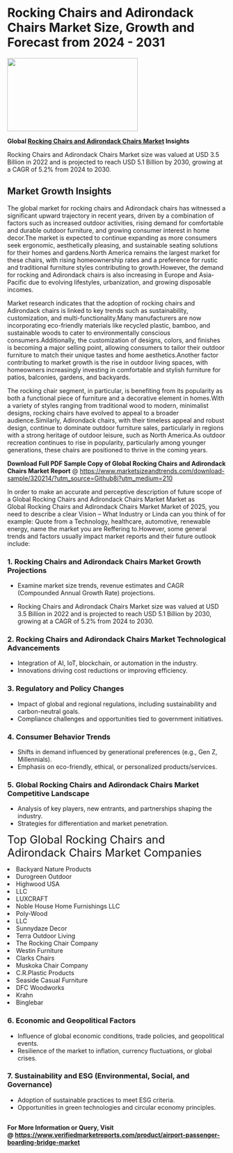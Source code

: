 <H1>Rocking Chairs and Adirondack Chairs Market Size, Growth and Forecast from 2024 - 2031</H1><img class="aligncenter size-medium wp-image-584254" src="https://thirdeyenews.in/wp-content/uploads/2024/09/Global-Market-Research-300x168.jpeg" alt="" width="300" height="168" /><p><strong>Global&nbsp;<a href="https://www.marketsizeandtrends.com/download-sample/320214/?utm_source=Github8j?utm_medium=210">Rocking Chairs and Adirondack Chairs Market</a> Insights</strong></p><p>Rocking Chairs and Adirondack Chairs Market size was valued at USD 3.5 Billion in 2022 and is projected to reach USD 5.1 Billion by 2030, growing at a CAGR of 5.2% from 2024 to 2030.</p><p><h2>Market Growth Insights</h2> <p>The global market for rocking chairs and Adirondack chairs has witnessed a significant upward trajectory in recent years, driven by a combination of factors such as increased outdoor activities, rising demand for comfortable and durable outdoor furniture, and growing consumer interest in home decor.The market is expected to continue expanding as more consumers seek ergonomic, aesthetically pleasing, and sustainable seating solutions for their homes and gardens.North America remains the largest market for these chairs, with rising homeownership rates and a preference for rustic and traditional furniture styles contributing to growth.However, the demand for rocking and Adirondack chairs is also increasing in Europe and Asia-Pacific due to evolving lifestyles, urbanization, and growing disposable incomes.</p> <p>Market research indicates that the adoption of rocking chairs and Adirondack chairs is linked to key trends such as sustainability, customization, and multi-functionality.Many manufacturers are now incorporating eco-friendly materials like recycled plastic, bamboo, and sustainable woods to cater to environmentally conscious consumers.Additionally, the customization of designs, colors, and finishes is becoming a major selling point, allowing consumers to tailor their outdoor furniture to match their unique tastes and home aesthetics.Another factor contributing to market growth is the rise in outdoor living spaces, with homeowners increasingly investing in comfortable and stylish furniture for patios, balconies, gardens, and backyards.</p> <p>The rocking chair segment, in particular, is benefiting from its popularity as both a functional piece of furniture and a decorative element in homes.With a variety of styles ranging from traditional wood to modern, minimalist designs, rocking chairs have evolved to appeal to a broader audience.Similarly, Adirondack chairs, with their timeless appeal and robust design, continue to dominate outdoor furniture sales, particularly in regions with a strong heritage of outdoor leisure, such as North America.As outdoor recreation continues to rise in popularity, particularly among younger generations, these chairs are positioned to thrive in the coming years.</p> <p><span class=""><strong>Download Full PDF Sample Copy of Global Rocking Chairs and Adirondack Chairs Market Report</strong> @ <a href="https://www.marketsizeandtrends.com/download-sample/320214/?utm_source=Github8j?utm_medium=210" target="_blank">https://www.marketsizeandtrends.com/download-sample/320214/?utm_source=Github8j?utm_medium=210</a></span></p><p>In order to make an accurate and perceptive description of future scope of a Global&nbsp;Rocking Chairs and Adirondack Chairs Market Market as Global&nbsp;Rocking Chairs and Adirondack Chairs Market Market of 2025, you need to describe a clear Vision &ndash; What Industry or Linda can you think of for example: Quote from a Technology, healthcare, automotive, renewable energy, name the market you are Reffering to.However, some general trends and factors usually impact market reports and their future outlook include:</p><h3>1.&nbsp;<strong>Rocking Chairs and Adirondack Chairs Market Growth Projections</strong></h3><ul><li>Examine market size trends, revenue estimates and CAGR (Compounded Annual Growth Rate) projections.</li><li><p>Rocking Chairs and Adirondack Chairs Market size was valued at USD 3.5 Billion in 2022 and is projected to reach USD 5.1 Billion by 2030, growing at a CAGR of 5.2% from 2024 to 2030.</p></li></ul><h3>2.&nbsp;<strong>Rocking Chairs and Adirondack Chairs Market Technological Advancements</strong></h3><ul><li>Integration of AI, IoT, blockchain, or automation in the industry.</li><li>Innovations driving cost reductions or improving efficiency.</li></ul><h3>3.&nbsp;<strong>Regulatory and Policy Changes</strong></h3><ul><li>Impact of global and regional regulations, including sustainability and carbon-neutral goals.</li><li>Compliance challenges and opportunities tied to government initiatives.</li></ul><h3>4.&nbsp;<strong>Consumer Behavior Trends</strong></h3><ul><li>Shifts in demand influenced by generational preferences (e.g., Gen Z, Millennials).</li><li>Emphasis on eco-friendly, ethical, or personalized products/services.</li></ul><h3>5.&nbsp;<strong>Global Rocking Chairs and Adirondack Chairs Market Competitive Landscape</strong></h3><ul><li>Analysis of key players, new entrants, and partnerships shaping the industry.</li><li>Strategies for differentiation and market penetration.</li></ul><p data-pm-slice="1 1 []"><span style="color: inherit; font-family: inherit; font-size: 25px;">Top Global Rocking Chairs and Adirondack Chairs Market Companies</span></p><div class="" data-test-id=""><p><li>Backyard Nature Products</li><li> Durogreen Outdoor</li><li> Highwood USA</li><li> LLC</li><li> LUXCRAFT</li><li> Noble House Home Furnishings LLC</li><li> Poly-Wood</li><li> LLC</li><li> Sunnydaze Decor</li><li> Terra Outdoor Living</li><li> The Rocking Chair Company</li><li> Westin Furniture</li><li> Clarks Chairs</li><li> Muskoka Chair Company</li><li> C.R.Plastic Products</li><li> Seaside Casual Furniture</li><li> DFC Woodworks</li><li> Krahn</li><li> Binglebar</li></p></div><h3>6.&nbsp;<strong>Economic and Geopolitical Factors</strong></h3><ul><li>Influence of global economic conditions, trade policies, and geopolitical events.</li><li>Resilience of the market to inflation, currency fluctuations, or global crises.</li></ul><h3>7.&nbsp;<strong>Sustainability and ESG (Environmental, Social, and Governance)</strong></h3><ul><li>Adoption of sustainable practices to meet ESG criteria.</li><li>Opportunities in green technologies and circular economy principles.</li></ul><h2><strong style="font-size: 14px;">For More Information or Query, Visit @&nbsp;</strong><a style="background-color: #ffffff; font-size: 14px;" href="https://www.marketsizeandtrends.com/report/rocking-chairs-and-adirondack-chairs-market/" target="_blank">https://www.verifiedmarketreports.com/product/airport-passenger-boarding-bridge-market</a></h2>